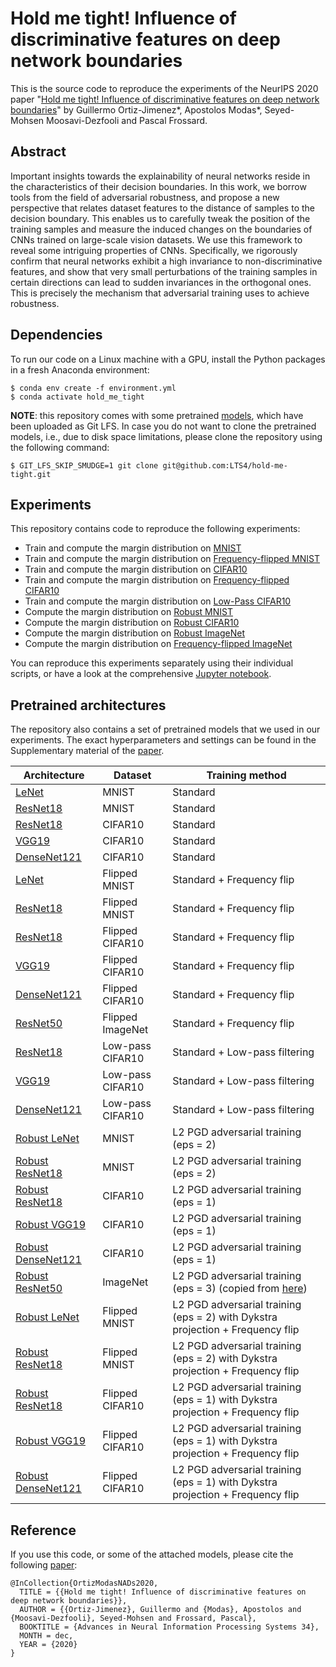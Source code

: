 # Hold me tight! Influence of discriminative features on deep network boundaries
This is the source code to reproduce the experiments of the NeurIPS 2020 paper "[Hold me tight! Influence of discriminative features on deep network boundaries](https://arxiv.org/abs/2002.06349)" by Guillermo Ortiz-Jimenez*, Apostolos Modas*, Seyed-Mohsen Moosavi-Dezfooli and Pascal Frossard.

## Abstract
Important insights towards the explainability of neural networks reside in the characteristics of their decision boundaries. In this work, we borrow tools from the field of adversarial robustness, and propose a new perspective that relates dataset features to the distance of samples to the decision boundary. This enables us to carefully tweak the position of the training samples and measure the induced changes on the boundaries of CNNs trained on large-scale vision datasets. We use this framework to reveal some intriguing properties of CNNs. Specifically, we rigorously confirm that neural networks exhibit a high invariance to non-discriminative features, and show that very small perturbations of the training samples in certain directions can lead to sudden invariances in the orthogonal ones. This is precisely the mechanism that adversarial training uses to achieve robustness.

## Dependencies
To run our code on a Linux machine with a GPU, install the Python packages in a fresh Anaconda environment:
```
$ conda env create -f environment.yml
$ conda activate hold_me_tight
```

**NOTE**: this repository comes with some pretrained [models](Models/Pretrained/), which have been uploaded as Git LFS. In case you do not want to clone the pretrained models, i.e., due to disk space limitations, please clone the repository using the following command:
```
$ GIT_LFS_SKIP_SMUDGE=1 git clone git@github.com:LTS4/hold-me-tight.git
```

## Experiments
This repository contains code to reproduce the following experiments: 

- Train and compute the margin distribution on [MNIST](scripts/margin_mnist.py)
- Train and compute the margin distribution on [Frequency-flipped MNIST](scripts/margin_flipped_mnist.py)
- Train and compute the margin distribution on [CIFAR10](scripts/margin_cifar10.py)
- Train and compute the margin distribution on [Frequency-flipped CIFAR10](scripts/margin_flipped_cifar10.py)
- Train and compute the margin distribution on [Low-Pass CIFAR10](scripts/margin_low_pass_cifar10.py)
- Compute the margin distribution on [Robust MNIST](scripts/margin_robust_mnist.py)
- Compute the margin distribution on [Robust CIFAR10](scripts/margin_robust_cifar10.py)
- Compute the margin distribution on [Robust ImageNet](scripts/margin_robust_imagenet.py)
- Compute the margin distribution on [Frequency-flipped ImageNet](scripts/margin_flipped_imagenet.py)

You can reproduce this experiments separately using their individual scripts, or have a look at the comprehensive [Jupyter notebook](Hold_Me_Tight.ipynb).

## Pretrained architectures

The repository also contains a set of pretrained models that we used in our experiments. The exact hyperparameters and settings can be found in the Supplementary material of the [paper](https://arxiv.org/abs/2002.06349).

Architecture | Dataset | Training method
---|---|---
[LeNet](Models/Pretrained/MNIST/LeNet/) | MNIST | Standard
[ResNet18](Models/Pretrained/MNIST/ResNet18/) | MNIST | Standard
[ResNet18](Models/Pretrained/CIFAR10/ResNet18/) | CIFAR10 | Standard
[VGG19](Models/Pretrained/CIFAR10/VGG19/) | CIFAR10 | Standard
[DenseNet121](Models/Pretrained/CIFAR10/DenseNet121/) | CIFAR10 | Standard
[LeNet](Models/Pretrained/MNIST_flipped/LeNet/) | Flipped MNIST | Standard + Frequency flip
[ResNet18](Models/Pretrained/MNIST_flipped/ResNet18/) | Flipped MNIST | Standard + Frequency flip
[ResNet18](Models/Pretrained/CIFAR10_flipped/ResNet18/) | Flipped CIFAR10 | Standard + Frequency flip
[VGG19](Models/Pretrained/CIFAR10_flipped/VGG19/) | Flipped CIFAR10 | Standard + Frequency flip
[DenseNet121](Models/Pretrained/CIFAR10_flipped/DenseNet121/) | Flipped CIFAR10 | Standard + Frequency flip
[ResNet50](Models/Pretrained/ImageNet_flipped/ResNet50/) | Flipped ImageNet | Standard + Frequency flip
[ResNet18](Models/Pretrained/CIFAR10_low_pass/ResNet18/) | Low-pass CIFAR10 | Standard + Low-pass filtering
[VGG19](Models/Pretrained/CIFAR10_low_pass/VGG19/) | Low-pass CIFAR10 | Standard + Low-pass filtering
[DenseNet121](Models/Pretrained/CIFAR10_low_pass/DenseNet121/) | Low-pass CIFAR10 | Standard + Low-pass filtering
[Robust LeNet](Models/Pretrained/MNIST_robust/LeNet/) | MNIST | L2 PGD adversarial training (eps = 2)
[Robust ResNet18](Models/Pretrained/MNIST_robust/ResNet18/) | MNIST | L2 PGD adversarial training (eps = 2)
[Robust ResNet18](Models/Pretrained/CIFAR10_robust/ResNet18/) | CIFAR10 | L2 PGD adversarial training (eps = 1)
[Robust VGG19](Models/Pretrained/CIFAR10_robust/VGG19/) | CIFAR10 | L2 PGD adversarial training (eps = 1)
[Robust DenseNet121](Models/Pretrained/CIFAR10_robust/DenseNet121/) | CIFAR10 | L2 PGD adversarial training (eps = 1)
[Robust ResNet50](Models/Pretrained/ImageNet_robust/ResNet50/) | ImageNet | L2 PGD adversarial training (eps = 3) (copied from [here](https://github.com/MadryLab/robustness))
[Robust LeNet](Models/Pretrained/MNIST_flipped_robust/LeNet/) | Flipped MNIST | L2 PGD adversarial training (eps = 2) with Dykstra projection + Frequency flip
[Robust ResNet18](Models/Pretrained/MNIST_flipped_robust/ResNet18/) | Flipped MNIST | L2 PGD adversarial training (eps = 2) with Dykstra projection + Frequency flip
[Robust ResNet18](Models/Pretrained/CIFAR10_flipped_robust/ResNet18/) | Flipped CIFAR10 | L2 PGD adversarial training (eps = 1) with Dykstra projection + Frequency flip
[Robust VGG19](Models/Pretrained/CIFAR10_flipped_robust/VGG19/) | Flipped CIFAR10 | L2 PGD adversarial training (eps = 1) with Dykstra projection + Frequency flip
[Robust DenseNet121](Models/Pretrained/CIFAR10_flipped_robust/DenseNet121/) | Flipped CIFAR10 | L2 PGD adversarial training (eps = 1) with Dykstra projection + Frequency flip

## Reference
If you use this code, or some of the attached models, please cite the following [paper](https://arxiv.org/abs/2002.06349):

```
@InCollection{OrtizModasNADs2020,
  TITLE = {{Hold me tight! Influence of discriminative features on deep network boundaries}},
  AUTHOR = {{Ortiz-Jimenez}, Guillermo and {Modas}, Apostolos and {Moosavi-Dezfooli}, Seyed-Mohsen and Frossard, Pascal},
  BOOKTITLE = {Advances in Neural Information Processing Systems 34},
  MONTH = dec,
  YEAR = {2020}
}
```

